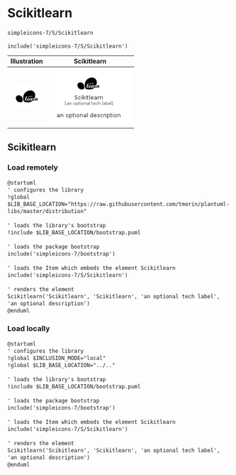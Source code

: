 # Scikitlearn


```text
simpleicons-7/S/Scikitlearn
```

```text
include('simpleicons-7/S/Scikitlearn')
```



| Illustration | Scikitlearn |
| :---: | :---: |
| ![illustration for Illustration](../../simpleicons-7/S/Scikitlearn.png) | ![illustration for Scikitlearn](../../simpleicons-7/S/Scikitlearn.Local.png) |




## Scikitlearn

### Load remotely
```plantuml
@startuml
' configures the library
!global $LIB_BASE_LOCATION="https://raw.githubusercontent.com/tmorin/plantuml-libs/master/distribution"

' loads the library's bootstrap
!include $LIB_BASE_LOCATION/bootstrap.puml

' loads the package bootstrap
include('simpleicons-7/bootstrap')

' loads the Item which embeds the element Scikitlearn
include('simpleicons-7/S/Scikitlearn')

' renders the element
Scikitlearn('Scikitlearn', 'Scikitlearn', 'an optional tech label', 'an optional description')
@enduml
```

### Load locally
```plantuml
@startuml
' configures the library
!global $INCLUSION_MODE="local"
!global $LIB_BASE_LOCATION="../.."

' loads the library's bootstrap
!include $LIB_BASE_LOCATION/bootstrap.puml

' loads the package bootstrap
include('simpleicons-7/bootstrap')

' loads the Item which embeds the element Scikitlearn
include('simpleicons-7/S/Scikitlearn')

' renders the element
Scikitlearn('Scikitlearn', 'Scikitlearn', 'an optional tech label', 'an optional description')
@enduml
```

